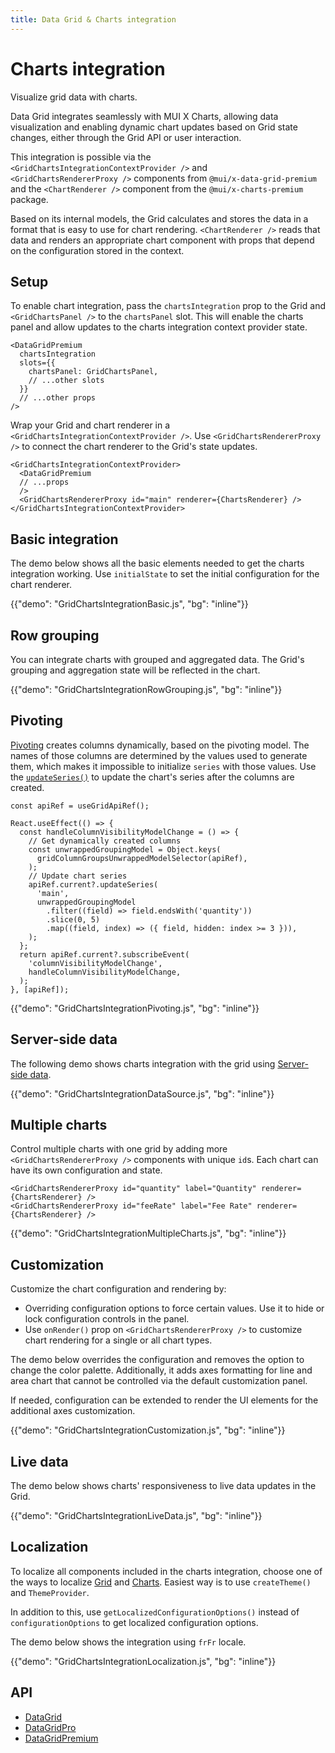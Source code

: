 ```yaml
---
title: Data Grid & Charts integration
---
```


# Charts integration [<span class="plan-premium"></span>](/x/introduction/licensing/#premium-plan 'Premium plan')

<p class="description">Visualize grid data with charts.</p>

Data Grid integrates seamlessly with MUI X Charts, allowing data visualization and enabling dynamic chart updates based on Grid state changes, either through the Grid API or user interaction.

This integration is possible via the `<GridChartsIntegrationContextProvider />` and `<GridChartsRendererProxy />` components from `@mui/x-data-grid-premium` and the `<ChartRenderer />` component from the `@mui/x-charts-premium` package.

Based on its internal models, the Grid calculates and stores the data in a format that is easy to use for chart rendering.
`<ChartRenderer />` reads that data and renders an appropriate chart component with props that depend on the configuration stored in the context.

## Setup

To enable chart integration, pass the `chartsIntegration` prop to the Grid and `<GridChartsPanel />` to the `chartsPanel` slot.
This will enable the charts panel and allow updates to the charts integration context provider state.

```tsx
<DataGridPremium
  chartsIntegration
  slots={{
    chartsPanel: GridChartsPanel,
    // ...other slots
  }}
  // ...other props
/>
```

Wrap your Grid and chart renderer in a `<GridChartsIntegrationContextProvider />`.
Use `<GridChartsRendererProxy />` to connect the chart renderer to the Grid's state updates.

```tsx
<GridChartsIntegrationContextProvider>
  <DataGridPremium
  // ...props
  />
  <GridChartsRendererProxy id="main" renderer={ChartsRenderer} />
</GridChartsIntegrationContextProvider>
```

## Basic integration

The demo below shows all the basic elements needed to get the charts integration working.
Use `initialState` to set the initial configuration for the chart renderer.

{{"demo": "GridChartsIntegrationBasic.js", "bg": "inline"}}

## Row grouping

You can integrate charts with grouped and aggregated data.
The Grid's grouping and aggregation state will be reflected in the chart.

{{"demo": "GridChartsIntegrationRowGrouping.js", "bg": "inline"}}

## Pivoting

[Pivoting](/x/react-data-grid/pivoting/) creates columns dynamically, based on the pivoting model.
The names of those columns are determined by the values used to generate them, which makes it impossible to initialize `series` with those values.
Use the [`updateSeries()`](/x/api/data-grid/grid-api/#grid-api-prop-updateSeries) to update the chart's series after the columns are created.

```tsx
const apiRef = useGridApiRef();

React.useEffect(() => {
  const handleColumnVisibilityModelChange = () => {
    // Get dynamically created columns
    const unwrappedGroupingModel = Object.keys(
      gridColumnGroupsUnwrappedModelSelector(apiRef),
    );
    // Update chart series
    apiRef.current?.updateSeries(
      'main',
      unwrappedGroupingModel
        .filter((field) => field.endsWith('quantity'))
        .slice(0, 5)
        .map((field, index) => ({ field, hidden: index >= 3 })),
    );
  };
  return apiRef.current?.subscribeEvent(
    'columnVisibilityModelChange',
    handleColumnVisibilityModelChange,
  );
}, [apiRef]);
```

{{"demo": "GridChartsIntegrationPivoting.js", "bg": "inline"}}

## Server-side data

The following demo shows charts integration with the grid using [Server-side data](/x/react-data-grid/server-side-data/).

{{"demo": "GridChartsIntegrationDataSource.js", "bg": "inline"}}

## Multiple charts

Control multiple charts with one grid by adding more `<GridChartsRendererProxy />` components with unique `id`s.
Each chart can have its own configuration and state.

```tsx
<GridChartsRendererProxy id="quantity" label="Quantity" renderer={ChartsRenderer} />
<GridChartsRendererProxy id="feeRate" label="Fee Rate" renderer={ChartsRenderer} />
```

{{"demo": "GridChartsIntegrationMultipleCharts.js", "bg": "inline"}}

## Customization

Customize the chart configuration and rendering by:

- Overriding configuration options to force certain values.
  Use it to hide or lock configuration controls in the panel.
- Use `onRender()` prop on `<GridChartsRendererProxy />` to customize chart rendering for a single or all chart types.

The demo below overrides the configuration and removes the option to change the color palette.
Additionally, it adds axes formatting for line and area chart that cannot be controlled via the default customization panel.

If needed, configuration can be extended to render the UI elements for the additional axes customization.

{{"demo": "GridChartsIntegrationCustomization.js", "bg": "inline"}}

## Live data

The demo below shows charts' responsiveness to live data updates in the Grid.

{{"demo": "GridChartsIntegrationLiveData.js", "bg": "inline"}}

## Localization

To localize all components included in the charts integration, choose one of the ways to localize [Grid](/x/react-data-grid/localization/) and [Charts](/x/react-charts/localization/).
Easiest way is to use `createTheme()` and `ThemeProvider`.

In addition to this, use `getLocalizedConfigurationOptions()` instead of `configurationOptions` to get localized configuration options.

The demo below shows the integration using `frFr` locale.

{{"demo": "GridChartsIntegrationLocalization.js", "bg": "inline"}}

## API

- [DataGrid](/x/api/data-grid/data-grid/)
- [DataGridPro](/x/api/data-grid/data-grid-pro/)
- [DataGridPremium](/x/api/data-grid/data-grid-premium/)
